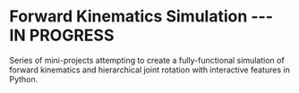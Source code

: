 # Forward Kinematics Simulation --- IN PROGRESS
Series of mini-projects attempting to create a fully-functional simulation of forward kinematics and hierarchical joint rotation with interactive features in Python.
